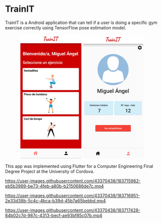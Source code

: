 # TrainIT
TrainIT is a Android application that can tell if a user is doing a specific gym exercise correctly using TensorFlow pose estimation model.   

<p align="center">
  <img src="images/Screens/HomeScreen.jpg" width="200"> <img src="images/Screens/ProfileScreen.jpg" width="200">
</p> 
This app was implemented using Flutter for a Computer Engineering Final Degree Project at the University of Cordova.


https://user-images.githubusercontent.com/43370438/183715982-eb5b3989-be73-4feb-a80b-b2150686de7c.mp4

https://user-images.githubusercontent.com/43370438/183716951-2e33d38b-5c4c-4bca-b39d-45b7a65bebbd.mp4

https://user-images.githubusercontent.com/43370438/183717428-84b02c7d-987c-4313-becf-ae93bf85c07b.mp4

